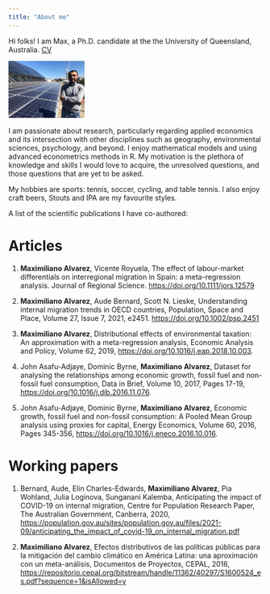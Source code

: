 ```yaml
---
title: "About me"
---
```


Hi folks! I am Max, a Ph.D. candidate at the the University of Queensland, Australia. [CV](files\cv.pdf)

<img src = "files/bday2021.png" style = "width: 30%">

I am passionate about research, particularly regarding applied economics and its intersection with other disciplines such as geography, environmental sciences, psychology, and beyond. I enjoy mathematical models and using advanced econometrics methods in R. My motivation is the plethora of knowledge and skills I would love to acquire, the unresolved questions, and those questions that are yet to be asked.

My hobbies are sports: tennis, soccer, cycling, and table tennis. I also enjoy craft beers, Stouts and IPA are my favourite styles.

A list of the scientific publications I have co-authored:

# Articles

1. **Maximiliano Alvarez**, Vicente Royuela, The effect of labour-market differentials on interregional migration in Spain: a meta-regression analysis. Journal of Regional Science. https://doi.org/10.1111/jors.12579

2. **Maximiliano Alvarez**, Aude Bernard, Scott N. Lieske, Understanding internal migration trends in OECD countries, Population, Space and Place, Volume 27, Issue 7, 2021, e2451. https://doi.org/10.1002/psp.2451

3. **Maximiliano Alvarez**, Distributional effects of environmental taxation: An approximation with a meta-regression analysis, Economic Analysis and Policy, Volume 62, 2019, https://doi.org/10.1016/j.eap.2018.10.003.

4. John Asafu-Adjaye, Dominic Byrne, **Maximiliano Alvarez**, Dataset for analysing the relationships among economic growth, fossil fuel and non-fossil fuel consumption, Data in Brief, Volume 10, 2017, Pages 17-19, https://doi.org/10.1016/j.dib.2016.11.076.

5. John Asafu-Adjaye, Dominic Byrne, **Maximiliano Alvarez**, Economic growth, fossil fuel and non-fossil consumption: A Pooled Mean Group analysis using proxies for capital, Energy Economics, Volume 60, 2016, Pages 345-356, https://doi.org/10.1016/j.eneco.2016.10.016.

# Working papers

1. Bernard, Aude, Elin Charles-Edwards, **Maximiliano Alvarez**, Pia Wohland, Julia Loginova, Sunganani Kalemba, Anticipating the impact of COVID-19 on internal migration, Centre for Population Research Paper, The Australian Government, Canberra, 2020, https://population.gov.au/sites/population.gov.au/files/2021-09/anticipating_the_impact_of_covid-19_on_internal_migration.pdf

2. **Maximiliano Alvarez**, Efectos distributivos de las políticas públicas para la mitigación del cambio climático en América Latina: una aproximación con un meta-análisis, Documentos de Proyectos, CEPAL, 2016, https://repositorio.cepal.org/bitstream/handle/11362/40297/S1600524_es.pdf?sequence=1&isAllowed=y
